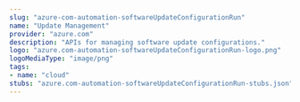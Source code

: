```yaml
---
slug: "azure-com-automation-softwareUpdateConfigurationRun"
name: "Update Management"
provider: "azure.com"
description: "APIs for managing software update configurations."
logo: "azure.com-automation-softwareUpdateConfigurationRun-logo.png"
logoMediaType: "image/png"
tags:
- name: "cloud"
stubs: "azure.com-automation-softwareUpdateConfigurationRun-stubs.json"
---
```

